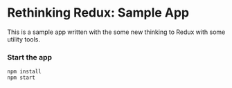 # Rethinking Redux: Sample App

This is a sample app written with the some new thinking to Redux with some utility tools.

### Start the app

```
npm install
npm start
```
